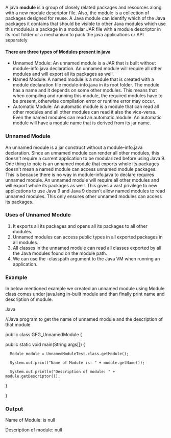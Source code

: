 

A java **module** is a group of closely related packages and resources along with a new module descriptor file. Also, the module is a collection of packages designed for reuse. A Java module can identify which of the Java packages it contains that should be visible to other Java modules which use this module.is a package in a modular JAR file with a module descriptor in its root folder or a mechanism to pack the java applications or API separately


#### **There are three types of Modules present in java**



* Unnamed Module: An unnamed module is a JAR that is built without module-info.java declaration. An unnamed module will require all other modules and will export all its packages as well.
* Named Module: A named module is a module that is created with a module declaration file module-info.java in its root folder. The module has a name and it depends on some other modules. This means that when compiling and running this module, the required modules have to be present, otherwise compilation error or runtime error may occur.
* Automatic Module: An automatic module is a module that can read all other modules and all other modules can read it also the vice-versa. Even the named modules can read an automatic module.  An automatic module will have a module name that is derived from its jar name.


### **Unnamed Module**

An unnamed module is a jar construct without a module-info.java declaration. Since an unnamed module can render all other modules, this doesn't require a current application to be modularized before using Java 9. One thing to note is an unnamed module that exports whole its packages doesn't mean a named module can access unnamed module packages. This is because there is no way in module-info.java to declare requires unnamed module. An unnamed module will require all other modules and will export whole its packages as well. This gives a vast privilege to new applications to use Java 9 and Java 9 doesn't allow named modules to read unnamed modules. This only ensures other unnamed modules can access its packages.


### **Uses of Unnamed Module**



1. It exports all its packages and opens all its packages to all other modules.
2. Unnamed modules can access public types in all exported packages in all modules.
3. All classes in the unnamed module can read all classes exported by all the Java modules found on the module path.
4. We can use the -classpath argument to the Java VM when running an application.


### **Example**

In below mentioned example we created an unnamed module using Module class comes under java.lang in-built module and than finally print name and description of module.

Java

//Java program to get the name of unnamed module and the description of that module

public class GFG_UnnamedModule {

   public static void main(String args[]) {

      

      Module module = UnnamedModuleTest.class.getModule();

      System.out.print("Name of Module is: " + module.getName());

      System.out.println("Description of module: " + module.getDescriptor());

   

   }

}


### **Output**

Name of Module: is null

Description of module: null
